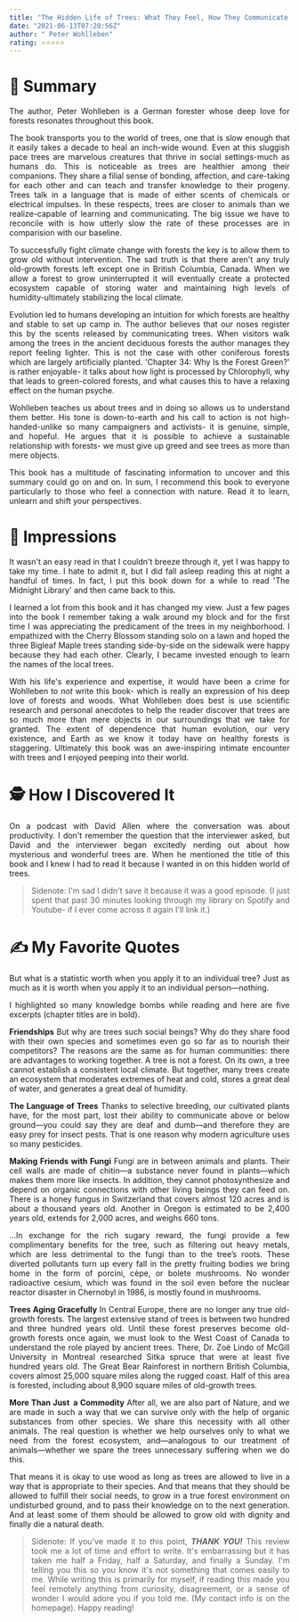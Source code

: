 ```yaml
---
title: "The Hidden Life of Trees: What They Feel, How They Communicate – Discoveries from a Secret World"
date: "2021-06-13T07:20:56Z"
author: " Peter Wohlleben"
rating: ⭐⭐⭐⭐⭐
---
```


<style>
body {
text-align: justify}
</style>

# 🚀 Summary

The author, Peter Wohlleben is a German forester whose deep love for forests resonates throughout this book. 

The book transports you to the world of trees, one that is slow enough that it easily takes a decade to heal an inch-wide wound. Even at this sluggish pace trees are marvelous creatures that thrive in social settings-much as humans do. This is noticeable as trees are healthier among their companions. They share a filial sense of bonding, affection, and care-taking for each other and can teach and transfer knowledge to their progeny. Trees talk in a language that is made of either scents of chemicals or electrical impulses. In these respects, trees are closer to animals than we realize-capable of learning and communicating. The big issue we have to reconcile with is how utterly slow the rate of these processes are in comparision with our baseline.

To successfully fight climate change with forests the key is to allow them to grow old without intervention. The sad truth is that there aren't any truly old-growth forests left except one in British Columbia, Canada. When we allow a forest to grow uninterrupted it will eventually create a protected ecosystem capable of storing water and maintaining high levels of humidity-ultimately stabilizing the local climate. 

Evolution led to humans developing an intuition for which forests are healthy and stable to set up camp in. The author believes that our noses register this by the scents released by communicating trees. When visitors walk among the trees in the ancient deciduous forests the author manages they report feeling lighter. This is not the case with other coniferous forests which are largely artificially planted. 'Chapter 34: Why Is the Forest Green?' is rather enjoyable- it talks about how light is processed by Chlorophyll, why that leads to green-colored forests, and what causes this to have a relaxing effect on the human psyche.

Wohlleben teaches us about trees and in doing so allows us to understand them better. His tone is down-to-earth and his call to action is not high-handed-unlike so many campaigners and activists- it is genuine, simple, and hopeful. He argues that it is possible to achieve a sustainable relationship with forests- we must give up greed and see trees as more than mere objects.

This book has a multitude of fascinating information to uncover and this summary could go on and on. In sum, I recommend this book to everyone particularly to those who feel a connection with nature. Read it to learn, unlearn and shift your perspectives.

# 🎨 Impressions

It wasn't an easy read in that I couldn't breeze through it, yet I was happy to take my time. I hate to admit it, but I did fall asleep reading this at night a handful of times. In fact, I put this book down for a while to read 'The Midnight Library' and then came back to this. 

I learned a lot from this book and it has changed my view. Just a few pages into the book I remember taking a walk around my block and for the first time I was appreciating the predicament of the trees in my neighborhood. I empathized with the Cherry Blossom standing solo on a lawn and hoped the three Bigleaf Maple trees standing side-by-side on the sidewalk were happy because they had each other. Clearly, I became invested enough to learn the names of the local trees.

With his life's experience and expertise, it would have been a crime for Wohlleben to *not* write this book- which is really an expression of his deep love of forests and woods. What Wohlleben does best is use scientific research and personal anecdotes to help the reader discover that trees are so much more than mere objects in our surroundings that we take for granted. The extent of dependence that human evolution, our very existence, and Earth as we know it today have on healthy forests is staggering. 
Ultimately this book was an awe-inspiring intimate encounter with trees and I enjoyed peeping into their world.

# 🕵 How I Discovered It

On a podcast with David Allen where the conversation was about productivity. I don't remember the question that the interviewer asked, but David and the interviewer began excitedly nerding out about how mysterious and wonderful trees are. When he mentioned the title of this book and I knew I had to read it because I wanted in on this hidden world of trees.

> Sidenote: I'm sad I didn't save it because it was a good episode. (I just spent
> that past 30 minutes looking through my library on Spotify and
> Youtube- if I ever come across it again I'll link it.)

# ✍️ My Favorite Quotes

But what is a statistic worth when you apply it to an individual tree? Just as much as it is worth when you apply it to an individual person—nothing.

I highlighted so many knowledge bombs while reading and here are five excerpts (chapter titles are in bold).


**Friendships**
But why are trees such social beings? Why do they share food with their own species and sometimes even go so far as to nourish their competitors? The reasons are the same as for human communities: there are advantages to working together. A tree is not a forest. On its own, a tree cannot establish a consistent local climate. But together, many trees create an ecosystem that moderates extremes of heat and cold, stores a great deal of water, and generates a great deal of humidity.

**The Language of Trees**
Thanks to selective breeding, our cultivated plants have, for the most part, lost their ability to communicate above or below ground—you could say they are deaf and dumb—and therefore they are easy prey for insect pests. That is one reason why modern agriculture uses so many pesticides.

**Making Friends with Fungi**
Fungi are in between animals and plants. Their cell walls are made of chitin—a substance never found in plants—which makes them more like insects. In addition, they cannot photosynthesize and depend on organic connections with other living beings they can feed on. There is a honey fungus in Switzerland that covers almost 120 acres and is about a thousand years old. Another in Oregon is estimated to be 2,400 years old, extends for 2,000 acres, and weighs 660 tons. 

...In exchange for the rich sugary reward, the fungi provide a few complimentary benefits for the tree, such as filtering out heavy metals, which are less detrimental to the fungi than to the tree’s roots. These diverted pollutants turn up every fall in the pretty fruiting bodies we bring home in the form of porcini, cèpe, or bolete mushrooms. No wonder radioactive cesium, which was found in the soil even before the nuclear reactor disaster in Chernobyl in 1986, is mostly found in mushrooms.

**Trees Aging Gracefully**
In Central Europe, there are no longer any true old-growth forests. The largest extensive stand of trees is between two hundred and three hundred years old. Until these forest preserves become old-growth forests once again, we must look to the West Coast of Canada to understand the role played by ancient trees. There, Dr. Zoë Lindo of McGill University in Montreal researched Sitka spruce that were at least five hundred years old. The Great Bear Rainforest in northern British Columbia, covers almost 25,000 square miles along the rugged coast. Half of this area is forested, including about 8,900 square miles of old-growth trees.


**More Than Just a Commodity**
After all, we are also part of Nature, and we are made in such a way that we can survive only with the help of organic substances from other species. We share this necessity with all other animals. The real question is whether we help ourselves only to what we need from the forest ecosystem, and—analogous to our treatment of animals—whether we spare the trees unnecessary suffering when we do this.

That means it is okay to use wood as long as trees are allowed to live in a way that is appropriate to their species. And that means that they should be allowed to fulfill their social needs, to grow in a true forest environment on undisturbed ground, and to pass their knowledge on to the next generation. And at least some of them should be allowed to grow old with dignity and finally die a natural death.

> Sidenote: If you've made it to this point, ***THANK YOU!*** This
> review took me a lot of time and effort to write. It's embarrassing but
> it has taken me half a Friday, half a Saturday, and finally a Sunday. I'm
> telling you this so you know it's not something that comes easily to me. While writing this is primarily for myself, if reading this made you feel remotely anything from curiosity, disagreement, or a sense of wonder I would adore you if you told me. (My contact info is on the homepage). Happy reading!  
